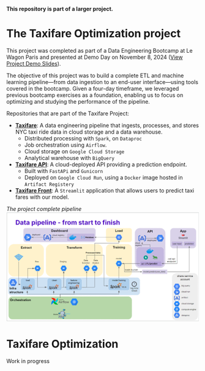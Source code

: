 **This repository is part of a larger project.**

# The Taxifare Optimization project


This project was completed as part of a Data Engineering Bootcamp at Le Wagon Paris and presented at Demo Day on November 8, 2024 ([View Project Demo Slides](https://docs.google.com/presentation/d/1KzT-0eyGO49xolFUZCZogSsWtMxqtQoaWvM5D2JieoY/edit?usp=sharing)).

The objective of this project was to build a complete ETL and machine learning pipeline—from data ingestion to an end-user interface—using tools covered in the bootcamp. Given a four-day timeframe, we leveraged previous bootcamp exercises as a foundation, enabling us to focus on optimizing and studying the performance of the pipeline.

Repositories that are part of the Taxifare Project:
- [**Taxifare**](https://github.com/Arivima/Le_Wagon_MLOps_Optimization_Taxifare):
A data engineering pipeline that ingests, processes, and stores NYC taxi ride data in cloud storage and a data warehouse.
  - Distributed processing with `Spark`, on `Dataproc`
  - Job orchestration using `Airflow`.
  - Cloud storage on `Google Cloud Storage`
  - Analytical warehouse with `BigQuery`
- [**Taxifare API**](https://github.com/Arivima/Le_Wagon_MLOps_Optimization_Taxifare_API):
A cloud-deployed API providing a prediction endpoint.
  - Built with `FastAPi` and `Gunicorn`
  - Deployed on `Google Cloud Run`, using a `Docker` image hosted in `Artifact Registery`
- [**Taxifare Front**](https://github.com/Arivima/Le_Wagon_MLOps_Optimization_Taxifare_Front):
A `Streamlit` application that allows users to predict taxi fares with our model.




*The project complete pipeline*
<img src="images/pipeline.png" alt="Project pipeline" width="800"/>


# Taxifare Optimization


Work in progress
